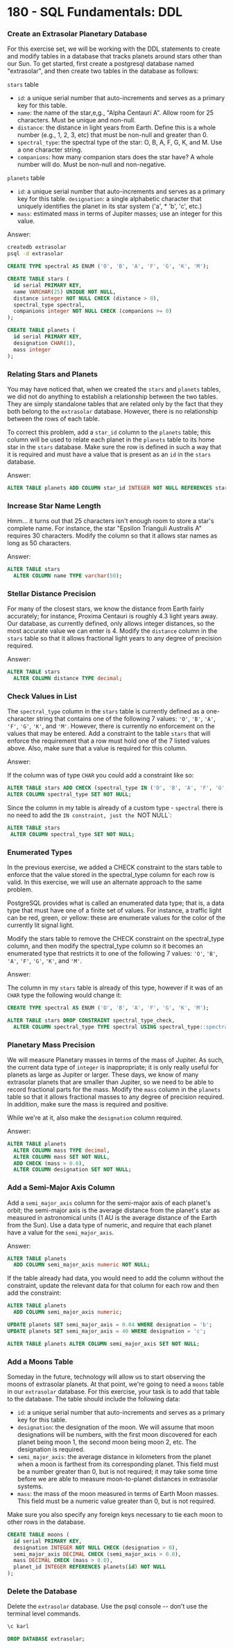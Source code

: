 # 180 - SQL Fundamentals: DDL

### Create an Extrasolar Planetary Database

For this exercise set, we will be working with the DDL statements to create and modify tables in a database that tracks planets around stars other than our Sun. To get started, first create a postgresql database named "extrasolar", and then create two tables in the database as follows:

`stars` table

  * `id`: a unique serial number that auto-increments and serves as a primary key for this table.
  * `name`: the name of the star,e,g., "Alpha Centauri A". Allow room for 25 characters. Must be unique and non-null.
  * `distance`: the distance in light years from Earth. Define this is a whole number (e.g., 1, 2, 3, etc) that must be non-null and greater than 0.
  * `spectral_type`: the spectral type of the star: O, B, A, F, G, K, and M. Use a one character string.
  * `companions`: how many companion stars does the star have? A whole number will do. Must be non-null and non-negative.

`planets` table

  * `id`: a unique serial number that auto-increments and serves as a primary key for this table.
  `designation`: a single alphabetic character that uniquely identifies the planet in its star system ('a', * 'b', 'c', etc.)
  * `mass`: estimated mass in terms of Jupiter masses; use an integer for this value.

Answer:

```bash
createdb extrasolar
psql -d extrasolar
```

```sql
CREATE TYPE spectral AS ENUM ('O', 'B', 'A', 'F', 'G', 'K', 'M');

CREATE TABLE stars (
  id serial PRIMARY KEY,
  name VARCHAR(25) UNIQUE NOT NULL,
  distance integer NOT NULL CHECK (distance > 0),
  spectral_type spectral,
  companions integer NOT NULL CHECK (companions >= 0)
);

CREATE TABLE planets (
  id serial PRIMARY KEY,
  designation CHAR(1),
  mass integer
);
```

### Relating Stars and Planets

You may have noticed that, when we created the `stars` and `planets` tables, we did not do anything to establish a relationship between the two tables. They are simply standalone tables that are related only by the fact that they both belong to the `extrasolar` database. However, there is no relationship between the rows of each table.

To correct this problem, add a `star_id` column to the `planets` table; this column will be used to relate each planet in the `planets` table to its home star in the `stars` database. Make sure the row is defined in such a way that it is required and must have a value that is present as an `id` in the `stars` database.

Answer:

```sql
ALTER TABLE planets ADD COLUMN star_id INTEGER NOT NULL REFERENCES stars(id);
```

### Increase Star Name Length

Hmm... it turns out that 25 characters isn't enough room to store a star's complete name. For instance, the star "Epsilon Trianguli Australis A" requires 30 characters. Modify the column so that it allows star names as long as 50 characters.

Answer:

```sql
ALTER TABLE stars 
  ALTER COLUMN name TYPE varchar(50);
```

### Stellar Distance Precision

For many of the closest stars, we know the distance from Earth fairly accurately; for instance, Proxima Centauri is roughly 4.3 light years away. Our database, as currently defined, only allows integer distances, so the most accurate value we can enter is 4. Modify the `distance` column in the `stars` table so that it allows fractional light years to any degree of precision required.

Answer:

```sql
ALTER TABLE stars
  ALTER COLUMN distance TYPE decimal;
```

### Check Values in List

The `spectral_type` column in the `stars` table is currently defined as a one-character string that contains one of the following 7 values: `'O'`, `'B'`, `'A'`, `'F'`, `'G'`, `'K'`, and `'M'`. However, there is currently no enforcement on the values that may be entered. Add a constraint to the table `stars` that will enforce the requirement that a row must hold one of the 7 listed values above. Also, make sure that a value is required for this column.

Answer:

If the column was of type `CHAR` you could add a constraint like so:

```sql
ALTER TABLE stars ADD CHECK (spectral_type IN ('O', 'B', 'A', 'F', 'G', 'K', 'M')),
ALTER COLUMN spectral_type SET NOT NULL;
```

Since the column in my table is already of a custom type - `spectral` there is no need to add the `IN constraint, just the `NOT NULL`:

```sql
ALTER TABLE stars
 ALTER COLUMN spectral_type SET NOT NULL;
 ```

### Enumerated Types

In the previous exercise, we added a CHECK constraint to the stars table to enforce that the value stored in the spectral_type column for each row is valid. In this exercise, we will use an alternate approach to the same problem.

PostgreSQL provides what is called an enumerated data type; that is, a data type that must have one of a finite set of values. For instance, a traffic light can be red, green, or yellow: these are enumerate values for the color of the currently lit signal light.

Modify the stars table to remove the CHECK constraint on the spectral_type column, and then modify the spectral_type column so it becomes an enumerated type that restricts it to one of the following 7 values: `'O'`, `'B'`, `'A'`, `'F'`, `'G'`, `'K'`, and `'M'`.

Answer:

The column in my `stars` table is already of this type, however if it was of an `CHAR` type the following would change it:

```sql
CREATE TYPE spectral AS ENUM ('O', 'B', 'A', 'F', 'G', 'K', 'M');

ALTER TABLE stars DROP CONSTRAINT spectral_type_check,
  ALTER COLUMN spectral_type TYPE spectral USING spectral_type::spectral;
```

### Planetary Mass Precision



We will measure Planetary masses in terms of the mass of Jupiter. As such, the current data type of `integer` is inappropriate; it is only really useful for planets as large as Jupiter or larger. These days, we know of many extrasolar planets that are smaller than Jupiter, so we need to be able to record fractional parts for the mass. Modify the `mass` column in the `planets` table so that it allows fractional masses to any degree of precision required. In addition, make sure the mass is required and positive.

While we're at it, also make the `designation` column required.

Answer:

```sql
ALTER TABLE planets
  ALTER COLUMN mass TYPE decimal,
  ALTER COLUMN mass SET NOT NULL,
  ADD CHECK (mass > 0.0),
  ALTER COLUMN designation SET NOT NULL;
```

### Add a Semi-Major Axis Column

Add a `semi_major_axis` column for the semi-major axis of each planet's orbit; the semi-major axis is the average distance from the planet's star as measured in astronomical units (1 AU is the average distance of the Earth from the Sun). Use a data type of numeric, and require that each planet have a value for the `semi_major_axis`.

Answer:

```sql
ALTER TABLE planets
  ADD COLUMN semi_major_axis numeric NOT NULL;
```

If the table already had data, you would need to add the column without the constraint, update the relevant data for that column for each row and then add the constraint:

```sql
ALTER TABLE planets
  ADD COLUMN semi_major_axis numeric;

UPDATE planets SET semi_major_axis = 0.04 WHERE designation = 'b';
UPDATE planets SET semi_major_axis = 40 WHERE designation = 'c';

ALTER TABLE planets ALTER COLUMN semi_major_axis SET NOT NULL;
```

### Add a Moons Table

Someday in the future, technology will allow us to start observing the moons of extrasolar planets. At that point, we're going to need a `moons` table in our `extrasolar` database. For this exercise, your task is to add that table to the database. The table should include the following data:

  * `id`: a unique serial number that auto-increments and serves as a primary key for this table.
  * `designation`: the designation of the moon. We will assume that moon designations will be numbers, with the first moon discovered for each planet being moon 1, the second moon being moon 2, etc. The designation is required.
  * `semi_major_axis`: the average distance in kilometers from the planet when a moon is farthest from its corresponding planet. This field must be a number greater than 0, but is not required; it may take some time before we are able to measure moon-to-planet distances in extrasolar systems.
  * `mass`: the mass of the moon measured in terms of Earth Moon masses. This field must be a numeric value greater than 0, but is not required.

Make sure you also specify any foreign keys necessary to tie each moon to other rows in the database.

```sql
CREATE TABLE moons (
  id serial PRIMARY KEY,
  designation INTEGER NOT NULL CHECK (designation > 0),
  semi_major_axis DECIMAL CHECK (semi_major_axis > 0.0),
  mass DECIMAL CHECK (mass > 0.0),
  planet_id INTEGER REFERENCES planets(id) NOT NULL
);
```

### Delete the Database

Delete the `extrasolar` database. Use the psql console -- don't use the terminal level commands.

```sql
\c karl

DROP DATABASE extrasolar;
```